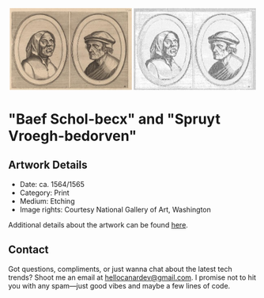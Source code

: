 <html>

<div align="center">
    <img width="49%" src="artwork.jpg" alt="artwork"/>
    <img width="49%" src="ascii_artwork.jpg" alt="artwork ASCII"/>
</div>

# "Baef Schol-becx" and "Spruyt Vroegh-bedorven"

## Artwork Details

- Date: ca. 1564/1565
- Category: Print
- Medium: Etching
- Image rights: Courtesy National Gallery of Art, Washington

Additional details about the artwork can be found [here](https://www.artsy.net/artwork/johannes-and-lucas-van-doetechum-after-pieter-bruegel-the-elder-baef-schol-becx-and-spruyt-vroegh-bedorven).

## Contact

Got questions, compliments, or just wanna chat about the latest tech trends? Shoot me an email
at [hellocanardev@gmail.com](mailto:hellocanardev@gmail.com). I promise not to hit you with any spam—just good vibes and
maybe a few lines of code.

</html>
